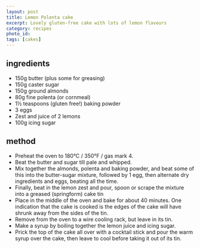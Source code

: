 ```yaml
---
layout: post
title: Lemon Polenta cake
excerpt: Lovely gluten-free cake with lots of lemon flavours
category: recipes
photo_id: 
tags: [cakes]
---
```


ingredients
-----------

* 150g butter (plus some for greasing)
* 150g caster sugar
* 150g ground almonds
* 80g fine polenta (or cornmeal)
* 1&frac12; teaspoons (gluten free!) baking powder
* 3 eggs
* Zest and juice of 2 lemons
* 100g icing sugar

method
------

* Preheat the oven to 180&deg;C / 350&deg;F / gas mark 4.
* Beat the butter and sugar till pale and whipped.
* Mix together the almonds, polenta and baking powder, and beat some of this into the butter-sugar mixture, followed by 1 egg, then alternate dry ingredients and eggs, beating all the time.
* Finally, beat in the lemon zest and pour, spoon or scrape the mixture into a greased (springform) cake tin
* Place in the middle of the oven and bake for about 40 minutes. One indication that the cake is cooked is the edges of the cake will have shrunk away from the sides of the tin. 
* Remove from the oven to a wire cooling rack, but leave in its tin.
* Make a syrup by boiling together the lemon juice and icing sugar.
* Prick the top of the cake all over with a cocktail stick and pour the warm syrup over the cake, then leave to cool before taking it out of its tin.
